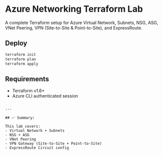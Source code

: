 # Azure Networking Terraform Lab

A complete Terraform setup for Azure Virtual Network, Subnets, NSG, ASG, VNet Peering, VPN (Site-to-Site & Point-to-Site), and ExpressRoute.

## Deploy

```bash
terraform init
terraform plan
terraform apply
````

## Requirements

* Terraform v1.6+
* Azure CLI authenticated session

```

---

## ✅ Summary:

This lab covers:
- Virtual Network + Subnets
- NSG + ASG
- VNet Peering
- VPN Gateway (Site-to-Site + Point-to-Site)
- ExpressRoute Circuit config

```
